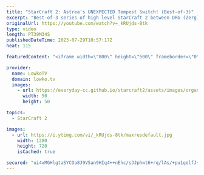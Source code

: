 ```yaml
---
title: "StarCraft 2: Astrea's UNEXPECTED Tempest Switch! (Best-of-3)"
excerpt: "Best-of-3 series of high level StarCraft 2 between DRG (Zerg) and Astrea (Protoss). In this SC2 match it's almost as if DRG decides to focus on making StarCraft: Brood War units only, as he really doesn't play any units that were added with the introduction of Wings of Liberty and StarCraft 2 overall."
originalUrl: https://youtube.com/watch?v=_kRUjds-8tk
type: video
length: PT39M34S
publishedDateTime: 2023-07-29T10:57:17Z
heat: 115

featuredContent: "<iframe width=\"800\" height=\"500\" frameborder=\"0\" src=\"https://www.youtube.com/embed/_kRUjds-8tk\" allow=\"accelerometer; autoplay; encrypted-media; gyroscope; picture-in-picture\" allowfullscreen></iframe>"

provider:
  name: LowkoTV
  domain: lowko.tv
  images:
    - url: https://everyday-cc.github.io/starcraft2/assets/images/organizations/lowko.tv-50x50.jpg
      width: 50
      height: 50

topics:
  - StarCraft 2

images:
  - url: https://i.ytimg.com/vi/_kRUjds-8tk/maxresdefault.jpg
    width: 1280
    height: 720
    isCached: true

secured: "ui4vMGHlgtaSYCOa8J9V5an9HIq4++nEhc/sJJphwt6+rq/lAs/+pu1qelfJ+68TR0FnxYFTPQbVLDaI2r3jQbO8cIPO4Il4LE1tdXBXD4nC+UYbW3BauSK6gqi4YzFK0WXmoPE9Xkh38UbQ6bCEnwvYVQ4RHI/ndZpcM+n7IiDxJrbk6DRf+Wsr1u70E6I/2Qn9IOXvFYPbMOXXzZP7e5A9ztYWAQZGCvwjBCPupfDdqEn+qA41y1LFdLFDuitcrLVlS4zPYVjfahGthCUBUA/w1umW+8+GRxAAhKtNAkHAxMkO3gv4ysfVDBJtZN0iknKEPw/e6PGKmw5OuShaqWuxiebNEBJ5Osw1YPIeN0uRYHiihalIdtZjePjMhI2S1AEmw6bCP2VmnJrawGWBKutb4qEwInOBnJt3Rszk+KQ=;9LO+6wjDpGu7cYYrMPA+zQ=="
---
```


